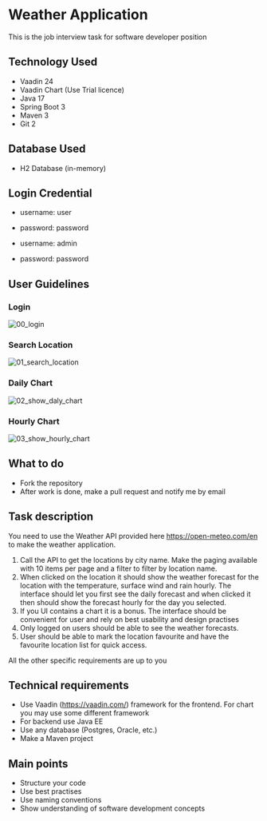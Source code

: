 # Weather Application

This is the job interview task for software developer position

## Technology Used
* Vaadin 24 
* Vaadin Chart (Use Trial licence)
* Java 17
* Spring Boot 3
* Maven 3
* Git 2

## Database Used
* H2 Database (in-memory)

## Login Credential
* username: user
* password: password


* username: admin
* password: password

## User Guidelines

### Login
![00_login](https://github.com/thekowsar/bidding-system/assets/8324420/fbe6e010-11a2-44de-a216-9e606aeee6b4)
### Search Location
![01_search_location](https://github.com/thekowsar/bidding-system/assets/8324420/df540821-6283-4b40-a38b-c9e80c59e4a6)
### Daily Chart
![02_show_daly_chart](https://github.com/thekowsar/bidding-system/assets/8324420/74b021b7-db53-4a08-ada3-aeee44fbccca)
### Hourly Chart
![03_show_hourly_chart](https://github.com/thekowsar/bidding-system/assets/8324420/06d2698c-8532-40fa-b4ee-53162d28d58d)
## What to do
* Fork the repository
* After work is done, make a pull request and notify me by email

## Task description
You need to use the Weather API provided here https://open-meteo.com/en to make the weather application. 
1. Call the API to get the locations by city name. Make the paging available with 10 items per page and a filter to filter by location name.
2. When clicked on the location it should show the weather forecast for the location with the temperature, surface wind and rain hourly. The interface should let you first see the daily forecast and when clicked it then should show the forecast hourly for the day you selected.
3. If you UI contains a chart it is a bonus. The interface should be convenient for user and rely on best usability and design practises
4. Only logged on users should be able to see the weather forecasts.
5. User should be able to mark the location favourite and have the favourite location list for quick access.

All the other specific requirements are up to you

## Technical requirements
* Use  Vaadin (https://vaadin.com/) framework for the frontend. For chart you may use some different framework
* For backend use Java EE
* Use any database (Postgres, Oracle, etc.)
* Make a Maven project

## Main points
* Structure your code
* Use best practises
* Use naming conventions
* Show understanding of software development concepts
